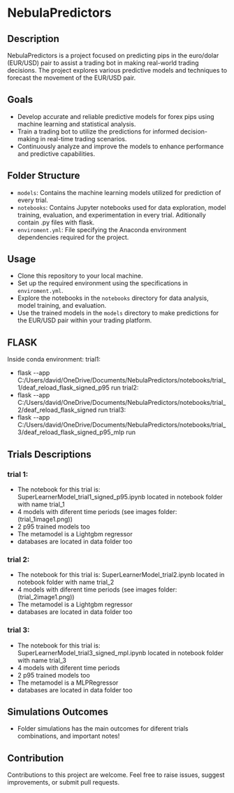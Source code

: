 # NebulaPredictors

## Description
NebulaPredictors is a project focused on predicting pips in the euro/dolar (EUR/USD) pair to assist a trading bot in making real-world trading decisions. The project explores various predictive models and techniques to forecast the movement of the EUR/USD pair.

## Goals
- Develop accurate and reliable predictive models for forex pips using machine learning and statistical analysis.
- Train a trading bot to utilize the predictions for informed decision-making in real-time trading scenarios.
- Continuously analyze and improve the models to enhance performance and predictive capabilities.

## Folder Structure
- `models`: Contains the machine learning models utilized for prediction of every trial.
- `notebooks`: Contains Jupyter notebooks used for data exploration, model training, evaluation, and experimentation in every trial. Aditionally contain .py files with 
               flask.
- `enviroment.yml`: File specifying the Anaconda environment dependencies required for the project.

## Usage
- Clone this repository to your local machine.
- Set up the required environment using the specifications in `enviroment.yml`.
- Explore the notebooks in the `notebooks` directory for data analysis, model training, and evaluation.
- Use the trained models in the `models` directory to make predictions for the EUR/USD pair within your trading platform.

## FLASK
Inside conda environment:
trial1:
- flask --app C:/Users/david/OneDrive/Documents/NebulaPredictors/notebooks/trial_1/deaf_reload_flask_signed_p95 run
trial2:
- flask --app C:/Users/david/OneDrive/Documents/NebulaPredictors/notebooks/trial_2/deaf_reload_flask_signed run
trial3:
- flask --app C:/Users/david/OneDrive/Documents/NebulaPredictors/notebooks/trial_3/deaf_reload_flask_signed_p95_mlp run


## Trials Descriptions

### trial 1: 
- The notebook for this trial is: SuperLearnerModel_trial1_signed_p95.ipynb located in notebook folder with name trial_1
- 4 models with diferent time periods (see images folder:(trial_1image1.png))
- 2 p95 trained models too
- The metamodel is a Lightgbm regressor
- databases are located in data folder too

### trial 2: 
- The notebook for this trial is: SuperLearnerModel_trial2.ipynb located in notebook folder with name trial_2
- 4 models with diferent time periods (see images folder:(trial_2image1.png))
- The metamodel is a Lightgbm regressor
- databases are located in data folder too

### trial 3: 
- The notebook for this trial is: SuperLearnerModel_trial3_signed_mpl.ipynb located in notebook folder with name trial_3
- 4 models with diferent time periods
- 2 p95 trained models too
- The metamodel is a MLPRegressor 
- databases are located in data folder too

## Simulations Outcomes
- Folder simulations has the main outcomes for diferent trials combinations, and important notes!

## Contribution
Contributions to this project are welcome. Feel free to raise issues, suggest improvements, or submit pull requests.

